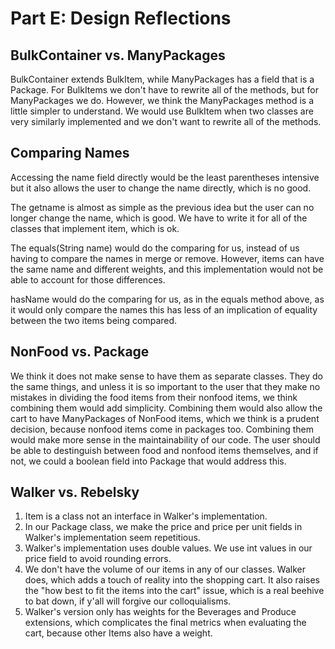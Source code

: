 Part E: Design Reflections
==========================

BulkContainer vs. ManyPackages
------------------------------
BulkContainer extends BulkItem, while ManyPackages has a field that is a Package. For BulkItems we don't have to rewrite all of the methods, but for ManyPackages we do. However, we think the ManyPackages method is a little simpler to understand. We would use BulkItem when two classes are very similarly implemented and we don't want to rewrite all of the methods. 

Comparing Names
---------------
Accessing the name field directly would be the least parentheses intensive but it also allows the user to change the name directly, which is no good.

The getname is almost as simple as the previous idea but the user can no longer change the name, which is good. We have to write it for all of the classes that implement item, which is ok.

The equals(String name) would do the comparing for us, instead of us having to compare the names in merge or remove. However, items can have the same name and different weights, and this implementation would not be able to account for those differences.

hasName would do the comparing for us, as in the equals method above, as it would only compare the names this has less of an implication of equality between the two items being compared.

NonFood vs. Package
-------------------
We think it does not make sense to have them as separate classes. They do the same things, and unless it is so important to the user that they make no mistakes in dividing the food items from their nonfood items, we think combining them would add simplicity. Combining them would also allow the cart to have ManyPackages of NonFood items, which we think is a prudent decision, because nonfood items come in packages too. Combining them would make more sense in the maintainability of our code. The user should be able to destinguish between food and nonfood items themselves, and if not, we could a boolean field into Package that would address this.

Walker vs. Rebelsky
-------------------
1. Item is a class not an interface in Walker's implementation.
2. In our Package class, we make the price and price per unit fields in Walker's implementation seem repetitious.
3. Walker's implementation uses double values. We use int values in our price field to avoid rounding errors.
4. We don't have the volume of our items in any of our classes. Walker does, which adds a touch of reality into the shopping cart. It also raises the "how best to fit the items into the cart" issue, which is a real beehive to bat down, if y'all will forgive our colloquialisms.
5. Walker's version only has weights for the Beverages and Produce extensions, which complicates the final metrics when evaluating the cart, because other Items also have a weight.
